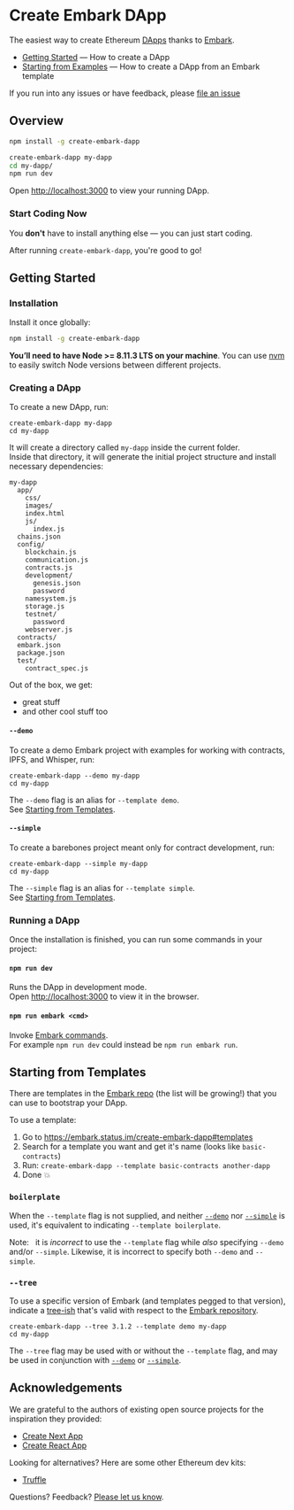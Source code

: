 # Create Embark DApp

The easiest way to create Ethereum [DApps](https://en.wikipedia.org/wiki/Decentralized_application) thanks to [Embark](https://embark.status.im/).

- [Getting Started](#getting-started) — How to create a DApp
- [Starting from Examples](#starting-from-templates) — How to create a DApp from an Embark template

If you run into any issues or have feedback, please [file an issue](https://github.com/segmentio/create-next-app/issues/new)

## Overview

```sh
npm install -g create-embark-dapp

create-embark-dapp my-dapp
cd my-dapp/
npm run dev
```

Open [http://localhost:3000](http://localhost:3000) to view your running DApp.
<!--
<img width="600" alt="Create Embark DApp running in terminal" src="https://cloud.githubusercontent.com/assets/1026125/25556236/0ac91ca6-2cae-11e7-87ae-bb7974285063.png" />

<img width="600" alt="Create Embark DApp running in terminal" src="https://cloud.githubusercontent.com/assets/1026125/25556240/111fc3b6-2cae-11e7-84b6-961de4fd27f9.png" />
-->
### Start Coding Now

You **don't** have to install anything else &mdash; you can just start coding.

After running `create-embark-dapp`, you're good to go!

## Getting Started

### Installation

Install it once globally:

```sh
npm install -g create-embark-dapp
```

**You’ll need to have Node >= 8.11.3 LTS on your machine**. You can use [nvm](https://github.com/creationix/nvm#usage) to easily switch Node versions between different projects.

### Creating a DApp

To create a new DApp, run:

```
create-embark-dapp my-dapp
cd my-dapp
```

It will create a directory called `my-dapp` inside the current folder.<br>
Inside that directory, it will generate the initial project structure and install necessary dependencies:

```
my-dapp
  app/
    css/
    images/
    index.html
    js/
      index.js
  chains.json
  config/
    blockchain.js
    communication.js
    contracts.js
    development/
      genesis.json
      password
    namesystem.js
    storage.js
    testnet/
      password
    webserver.js
  contracts/
  embark.json
  package.json
  test/
    contract_spec.js
```

Out of the box, we get:

- great stuff
- and other cool stuff too

#### `--demo`

To create a demo Embark project with examples for working with contracts, IPFS, and Whisper, run:

```
create-embark-dapp --demo my-dapp
cd my-dapp
```

The `--demo` flag is an alias for `--template demo`.<br>
See [Starting from Templates](#starting-from-templates).

#### `--simple`

To create a barebones project meant only for contract development, run:

```
create-embark-dapp --simple my-dapp
cd my-dapp
```

The `--simple` flag is an alias for `--template simple`.<br>
See [Starting from Templates](#starting-from-templates).

### Running a DApp

Once the installation is finished, you can run some commands in your project:

#### `npm run dev`

Runs the DApp in development mode.<br>
Open [http://localhost:3000](http://localhost:3000) to view it in the browser.

#### `npm run embark <cmd>`

Invoke [Embark commands](https://embark.status.im/docs/embark_commands.html).<br>
For example `npm run dev` could instead be `npm run embark run`.

## Starting from Templates

There are templates in the [Embark repo](https://github.com/embark-framework/embark/tree/develop/templates/) (the list will be growing!) that you can use to bootstrap your DApp.

To use a template:

1.  Go to https://embark.status.im/create-embark-dapp#templates
2.  Search for a template you want and get it's name (looks like `basic-contracts`)
3.  Run: `create-embark-dapp --template basic-contracts another-dapp`
4.  Done 💥

### `boilerplate`

When the `--template` flag is not supplied, and neither [`--demo`](#--demo) nor [`--simple`](#--simple) is used, it's equivalent to indicating `--template boilerplate`.

Note: &nbsp; it is *incorrect* to use the `--template` flag while *also* specifying `--demo` and/or `--simple`. Likewise, it is incorrect to specify both `--demo` and `--simple`.

### `--tree`

To use a specific version of Embark (and templates pegged to that version), indicate a [tree-ish](https://git-scm.com/docs/gitglossary#gitglossary-aiddeftree-ishatree-ishalsotreeish) that's valid with respect to the [Embark repository](https://github.com/embark-framework/embark).

```
create-embark-dapp --tree 3.1.2 --template demo my-dapp
cd my-dapp
```

The `--tree` flag may be used with or without the `--template` flag, and may be used in conjunction with [`--demo`](#--demo) or [`--simple`](#--simple).

## Acknowledgements

We are grateful to the authors of existing open source projects for the inspiration they provided:

- [Create Next App](https://github.com/segmentio/create-next-app)
- [Create React App](https://github.com/facebook/create-react-app)

Looking for alternatives? Here are some other Ethereum dev kits:

- [Truffle](https://github.com/trufflesuite/truffle)

Questions? Feedback? [Please let us know](https://github.com/michaelsbradleyjr/create-embark-dapp/issues/new).
